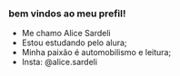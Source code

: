 ### bem vindos ao meu prefil! ###
- Me chamo Alice Sardeli
- Estou estudando pelo alura;
- Minha paixão é automobilismo e leitura;
- Insta: @alice.sardeli
